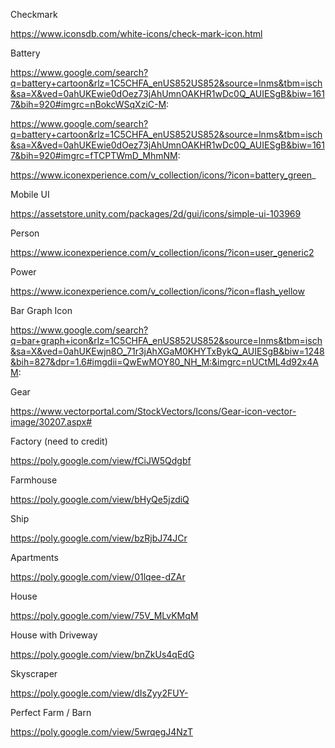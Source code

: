 Checkmark

https://www.iconsdb.com/white-icons/check-mark-icon.html


Battery

https://www.google.com/search?q=battery+cartoon&rlz=1C5CHFA_enUS852US852&source=lnms&tbm=isch&sa=X&ved=0ahUKEwie0dOez73jAhUmnOAKHR1wDc0Q_AUIESgB&biw=1617&bih=920#imgrc=nBokcWSqXziC-M:

https://www.google.com/search?q=battery+cartoon&rlz=1C5CHFA_enUS852US852&source=lnms&tbm=isch&sa=X&ved=0ahUKEwie0dOez73jAhUmnOAKHR1wDc0Q_AUIESgB&biw=1617&bih=920#imgrc=fTCPTWmD_MhmNM:

https://www.iconexperience.com/v_collection/icons/?icon=battery_green_

Mobile UI

https://assetstore.unity.com/packages/2d/gui/icons/simple-ui-103969


Person

https://www.iconexperience.com/v_collection/icons/?icon=user_generic2


Power

https://www.iconexperience.com/v_collection/icons/?icon=flash_yellow


Bar Graph Icon

https://www.google.com/search?q=bar+graph+icon&rlz=1C5CHFA_enUS852US852&source=lnms&tbm=isch&sa=X&ved=0ahUKEwjn8O_71r3jAhXGaM0KHYTxBykQ_AUIESgB&biw=1248&bih=827&dpr=1.6#imgdii=QwEwMOY80_NH_M:&imgrc=nUCtML4d92x4AM:


Gear

https://www.vectorportal.com/StockVectors/Icons/Gear-icon-vector-image/30207.aspx#

Factory (need to credit)

https://poly.google.com/view/fCiJW5Qdgbf

Farmhouse

https://poly.google.com/view/bHyQe5jzdiQ

Ship

https://poly.google.com/view/bzRjbJ74JCr

Apartments

https://poly.google.com/view/01lqee-dZAr

House

https://poly.google.com/view/75V_MLvKMqM

House with Driveway

https://poly.google.com/view/bnZkUs4qEdG

Skyscraper

https://poly.google.com/view/dIsZyy2FUY-


Perfect Farm / Barn

https://poly.google.com/view/5wrqegJ4NzT





